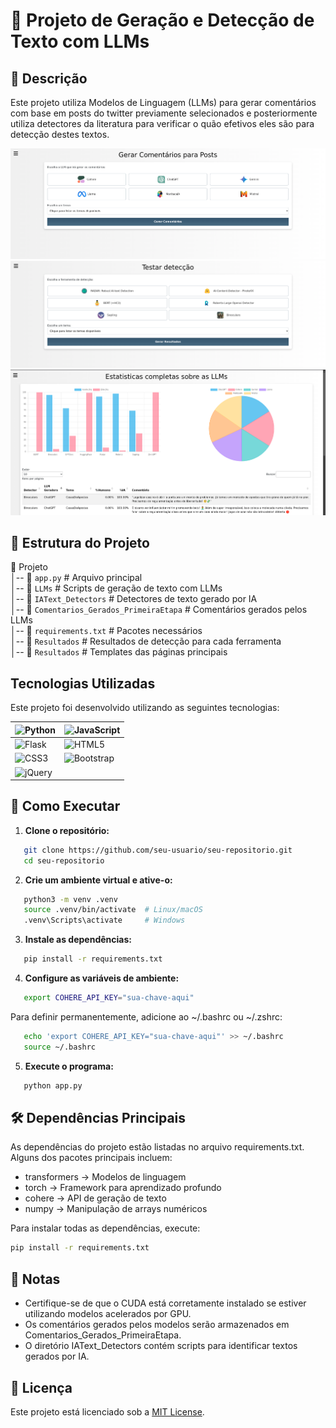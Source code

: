 # 📜 Projeto de Geração e Detecção de Texto com LLMs

## 📌 Descrição
Este projeto utiliza Modelos de Linguagem (LLMs) para gerar comentários com base em posts do twitter previamente selecionados e posteriormente
utiliza detectores da literatura para verificar o quão efetivos eles são para detecção destes textos.

![Tela Principal](static/images/LLMS.png)
![Tela Principal](static/images/LLMS2.png)
![Tela Principal](static/images/LLMS3.png)

## 📂 Estrutura do Projeto
📁 Projeto  
│-- 📄 `app.py`                      # Arquivo principal  
│-- 📁 `LLMs`                        # Scripts de geração de texto com LLMs  
│-- 📁 `IAText_Detectors`            # Detectores de texto gerado por IA  
│-- 📁 `Comentarios_Gerados_PrimeiraEtapa`  # Comentários gerados pelos LLMs  
│-- 📄 `requirements.txt`             # Pacotes necessários  
│-- 📁 `Resultados`  # Resultados de detecção para cada ferramenta  
│-- 📄 `Resultados`  # Templates das páginas principais

## Tecnologias Utilizadas

Este projeto foi desenvolvido utilizando as seguintes tecnologias:

| ![Python](https://img.shields.io/badge/Python-3776AB?style=flat&logo=python&logoColor=white) | ![JavaScript](https://img.shields.io/badge/JavaScript-F7DF1E?style=flat&logo=javascript&logoColor=black) |
| --- | --- |
| ![Flask](https://img.shields.io/badge/Flask-000000?style=flat&logo=flask&logoColor=white) | ![HTML5](https://img.shields.io/badge/HTML5-E34F26?style=flat&logo=html5&logoColor=white) |
| ![CSS3](https://img.shields.io/badge/CSS3-1572B6?style=flat&logo=css3&logoColor=white) | ![Bootstrap](https://img.shields.io/badge/Bootstrap-563D7C?style=flat&logo=bootstrap&logoColor=white) |
| ![jQuery](https://img.shields.io/badge/jQuery-0769AD?style=flat&logo=jquery&logoColor=white) |  |

## 🚀 Como Executar

1. **Clone o repositório:**
   
```bash
   git clone https://github.com/seu-usuario/seu-repositorio.git
   cd seu-repositorio
```

2. **Crie um ambiente virtual e ative-o:**
   
```bash
   python3 -m venv .venv
   source .venv/bin/activate  # Linux/macOS
   .venv\Scripts\activate     # Windows
```

3. **Instale as dependências:**
   
```bash
   pip install -r requirements.txt
```

4. **Configure as variáveis de ambiente:**
   
```bash
   export COHERE_API_KEY="sua-chave-aqui"
```
   Para definir permanentemente, adicione ao ~/.bashrc ou ~/.zshrc:
   
```bash
   echo 'export COHERE_API_KEY="sua-chave-aqui"' >> ~/.bashrc
   source ~/.bashrc
```

5. **Execute o programa:**
   
```bash
   python app.py
```

## 🛠 Dependências Principais
As dependências do projeto estão listadas no arquivo requirements.txt. Alguns dos pacotes principais incluem:
- transformers → Modelos de linguagem
- torch → Framework para aprendizado profundo
- cohere → API de geração de texto
- numpy → Manipulação de arrays numéricos

Para instalar todas as dependências, execute:

```bash
pip install -r requirements.txt
```

## 📝 Notas
- Certifique-se de que o CUDA está corretamente instalado se estiver utilizando modelos acelerados por GPU.
- Os comentários gerados pelos modelos serão armazenados em Comentarios_Gerados_PrimeiraEtapa.
- O diretório IAText_Detectors contém scripts para identificar textos gerados por IA.

## 📜 Licença
Este projeto está licenciado sob a [MIT License](LICENSE).
